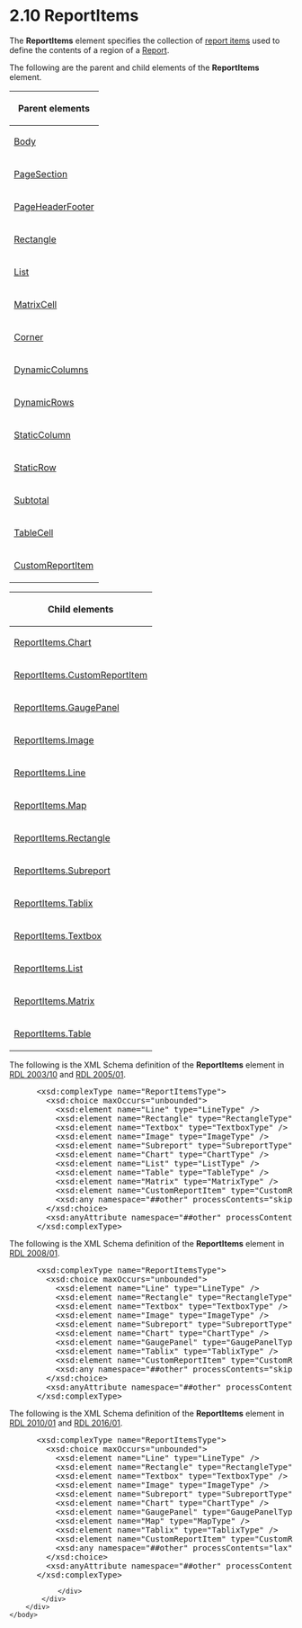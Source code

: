 <html dir="LTR" xmlns:mshelp="http://msdn.microsoft.com/mshelp" xmlns:ddue="http://ddue.schemas.microsoft.com/authoring/2003/5" xmlns:xlink="http://www.w3.org/1999/xlink" xmlns:tool="http://www.microsoft.com/tooltip">
    <head>
        <meta http-equiv="Content-Type" content="text/html; CHARSET=utf-8"></meta>
        <meta name="save" content="history"></meta>
        <title>2.10 ReportItems</title>
        <xml>
            <mshelp:toctitle title="2.10 ReportItems"></mshelp:toctitle>
            <mshelp:rltitle title="[MS-RDL]: ReportItems"></mshelp:rltitle>
            <mshelp:keyword index="A" term="c5fef915-e842-43b4-91f9-56af4eb15be0"></mshelp:keyword>
            <mshelp:attr name="DCSext.ContentType" value="open specification"></mshelp:attr>
            <mshelp:attr name="AssetID" value="c5fef915-e842-43b4-91f9-56af4eb15be0"></mshelp:attr>
            <mshelp:attr name="TopicType" value="kbRef"></mshelp:attr>
            <mshelp:attr name="DCSext.Title" value="[MS-RDL]: ReportItems" />
        </xml>
    </head>
    <body>
        <div id="header">
            <h1 class="heading">2.10 ReportItems</h1>
        </div>
        <div id="mainSection">
            <div id="mainBody">
                <div id="allHistory" class="saveHistory"></div>
                <div id="sectionSection0" class="section" name="collapseableSection">
                    

<p>The <b>ReportItems</b> element specifies the collection of <a href="b2482b3f-74ab-4ca8-a9e5-c07955011743.html#gt_c6f8e999-fca9-4e79-96e7-fb4c2c43d601">report items</a> used to define
the contents of a region of a <a href="6bbaafec-020b-406c-b4e7-5e4318b616cb.html">Report</a>.</p>

<p>The following are the parent and child elements of the <b>ReportItems</b>
element.</p>

<table>
 <thead>
  <tr>
   <th>
   <p>Parent elements</p>
   </th>
  </tr>
 </thead>
 <tr>
  <td>
  <p><a href="6bf4e125-fdfd-4d04-88aa-c4395ba8a252.html">Body</a></p>
  </td>
 </tr>
 <tr>
  <td>
  <p><a href="afff0921-7d95-4216-8f28-635c67d539d8.html">PageSection</a></p>
  </td>
 </tr>
 <tr>
  <td>
  <p><a href="ddc35223-1cb6-4136-823b-e72a3d12e1f9.html">PageHeaderFooter</a></p>
  </td>
 </tr>
 <tr>
  <td>
  <p><a href="e36a41ea-aeaf-45cc-969e-8ab1e380882c.html">Rectangle</a></p>
  </td>
 </tr>
 <tr>
  <td>
  <p><a href="ea4c625c-0558-4fb3-b3b8-bde6c160b1e2.html">List</a></p>
  </td>
 </tr>
 <tr>
  <td>
  <p><a href="bcb7e609-bf3c-49c8-a5eb-32866c0b4d58.html">MatrixCell</a></p>
  </td>
 </tr>
 <tr>
  <td>
  <p><a href="7de8b7be-78f3-442e-9907-764433874638.html">Corner</a></p>
  </td>
 </tr>
 <tr>
  <td>
  <p><a href="5a98a72e-ea10-4743-83fb-0cf6740c6635.html">DynamicColumns</a></p>
  </td>
 </tr>
 <tr>
  <td>
  <p><a href="ae8d4d93-e1d0-4379-ac48-4744a347f9db.html">DynamicRows</a></p>
  </td>
 </tr>
 <tr>
  <td>
  <p><a href="5ce81585-de46-403d-bfbf-feebaa70e46b.html">StaticColumn</a></p>
  </td>
 </tr>
 <tr>
  <td>
  <p><a href="fd25643a-c196-4329-8f6f-35ebf919d94e.html">StaticRow</a></p>
  </td>
 </tr>
 <tr>
  <td>
  <p><a href="44172a0a-a53f-423e-be81-08352a109961.html">Subtotal</a></p>
  </td>
 </tr>
 <tr>
  <td>
  <p><a href="082c9edd-8a19-40de-b4db-87c9b8de13a2.html">TableCell</a></p>
  </td>
 </tr>
 <tr>
  <td>
  <p><a href="6bb7b35c-e517-4444-a96b-9f2ccdd1a642.html">CustomReportItem</a></p>
  </td>
 </tr>
</table>

<p> </p>

<table>
 <thead>
  <tr>
   <th>
   <p>Child elements</p>
   </th>
  </tr>
 </thead>
 <tr>
  <td>
  <p><a href="0983164d-6776-4673-9d7c-270779f26941.html">ReportItems.Chart</a></p>
  </td>
 </tr>
 <tr>
  <td>
  <p><a href="2a19e534-e17e-4720-b65d-5268627a2153.html">ReportItems.CustomReportItem</a></p>
  </td>
 </tr>
 <tr>
  <td>
  <p><a href="e2c059d2-a02d-408a-9dc2-3f73ce928ae5.html">ReportItems.GaugePanel</a></p>
  </td>
 </tr>
 <tr>
  <td>
  <p><a href="4f99a692-8b3e-411c-bac5-dce15e08bf1d.html">ReportItems.Image</a></p>
  </td>
 </tr>
 <tr>
  <td>
  <p><a href="7e74e881-8292-444b-9f6a-7c4afc5f474a.html">ReportItems.Line</a></p>
  </td>
 </tr>
 <tr>
  <td>
  <p><a href="23e28df4-ded9-4223-8c81-7e9a15234e9f.html">ReportItems.Map</a></p>
  </td>
 </tr>
 <tr>
  <td>
  <p><a href="65d5e2f2-6481-431b-8383-04188b367296.html">ReportItems.Rectangle</a></p>
  </td>
 </tr>
 <tr>
  <td>
  <p><a href="f13cd5e9-ce3b-47d6-80b0-63d7fb36becb.html">ReportItems.Subreport</a></p>
  </td>
 </tr>
 <tr>
  <td>
  <p><a href="bda08693-48da-4548-9298-2f0f0d6bc4a4.html">ReportItems.Tablix</a></p>
  </td>
 </tr>
 <tr>
  <td>
  <p><a href="1b212434-8754-4a93-9f02-39ea2274121c.html">ReportItems.Textbox</a></p>
  </td>
 </tr>
 <tr>
  <td>
  <p><a href="01ecfbb1-f4cd-4a93-830d-c397789e64f0.html">ReportItems.List</a></p>
  </td>
 </tr>
 <tr>
  <td>
  <p><a href="c79ff8d9-e6d4-4a3b-a0d5-5e635ea5fb8c.html">ReportItems.Matrix</a></p>
  </td>
 </tr>
 <tr>
  <td>
  <p><a href="ad4c4374-37d9-4d4d-82f0-b0b09052a4e5.html">ReportItems.Table</a></p>
  </td>
 </tr>
</table>

<p>The following is the XML Schema definition of the <b>ReportItems</b>
element in <a href="a7e2ad00-07c8-4f6d-80ab-3ad55df7b233.html">RDL 2003/10</a>
and <a href="3ebe2912-4958-4832-b391-cad1f5e13338.html">RDL 2005/01</a>.</p>

<dl>
<dd>
<div><pre> &lt;xsd:complexType name=&quot;ReportItemsType&quot;&gt;
   &lt;xsd:choice maxOccurs=&quot;unbounded&quot;&gt;
     &lt;xsd:element name=&quot;Line&quot; type=&quot;LineType&quot; /&gt;
     &lt;xsd:element name=&quot;Rectangle&quot; type=&quot;RectangleType&quot; /&gt;
     &lt;xsd:element name=&quot;Textbox&quot; type=&quot;TextboxType&quot; /&gt;
     &lt;xsd:element name=&quot;Image&quot; type=&quot;ImageType&quot; /&gt;
     &lt;xsd:element name=&quot;Subreport&quot; type=&quot;SubreportType&quot; /&gt;
     &lt;xsd:element name=&quot;Chart&quot; type=&quot;ChartType&quot; /&gt;
     &lt;xsd:element name=&quot;List&quot; type=&quot;ListType&quot; /&gt;
     &lt;xsd:element name=&quot;Table&quot; type=&quot;TableType&quot; /&gt;
     &lt;xsd:element name=&quot;Matrix&quot; type=&quot;MatrixType&quot; /&gt;
     &lt;xsd:element name=&quot;CustomReportItem&quot; type=&quot;CustomReportItemType&quot; /&gt;
     &lt;xsd:any namespace=&quot;##other&quot; processContents=&quot;skip&quot; /&gt;
   &lt;/xsd:choice&gt;
   &lt;xsd:anyAttribute namespace=&quot;##other&quot; processContents=&quot;skip&quot; /&gt;
 &lt;/xsd:complexType&gt;
</pre></div>
</dd></dl>

<p>The following is the XML Schema definition of the <b>ReportItems</b>
element in <a href="1e855f94-4617-47e4-b89e-0856c6cb420f.html">RDL 2008/01</a>.</p>

<dl>
<dd>
<div><pre> &lt;xsd:complexType name=&quot;ReportItemsType&quot;&gt;
   &lt;xsd:choice maxOccurs=&quot;unbounded&quot;&gt;
     &lt;xsd:element name=&quot;Line&quot; type=&quot;LineType&quot; /&gt;
     &lt;xsd:element name=&quot;Rectangle&quot; type=&quot;RectangleType&quot; /&gt;
     &lt;xsd:element name=&quot;Textbox&quot; type=&quot;TextboxType&quot; /&gt;
     &lt;xsd:element name=&quot;Image&quot; type=&quot;ImageType&quot; /&gt;
     &lt;xsd:element name=&quot;Subreport&quot; type=&quot;SubreportType&quot; /&gt;
     &lt;xsd:element name=&quot;Chart&quot; type=&quot;ChartType&quot; /&gt;
     &lt;xsd:element name=&quot;GaugePanel&quot; type=&quot;GaugePanelType&quot; /&gt;
     &lt;xsd:element name=&quot;Tablix&quot; type=&quot;TablixType&quot; /&gt;
     &lt;xsd:element name=&quot;CustomReportItem&quot; type=&quot;CustomReportItemType&quot; /&gt;
     &lt;xsd:any namespace=&quot;##other&quot; processContents=&quot;skip&quot; /&gt;
   &lt;/xsd:choice&gt;
   &lt;xsd:anyAttribute namespace=&quot;##other&quot; processContents=&quot;skip&quot; /&gt;
 &lt;/xsd:complexType&gt;
</pre></div>
</dd></dl>

<p>The following is the XML Schema definition of the <b>ReportItems</b>
element in <a href="3428e690-a348-4ec7-8a6a-8efb42d2cdee.html">RDL 2010/01</a>
and <a href="52ce3983-2bfc-4e72-9359-42aaf5fe4509.html">RDL 2016/01</a>.</p>

<dl>
<dd>
<div><pre> &lt;xsd:complexType name=&quot;ReportItemsType&quot;&gt;
   &lt;xsd:choice maxOccurs=&quot;unbounded&quot;&gt;
     &lt;xsd:element name=&quot;Line&quot; type=&quot;LineType&quot; /&gt;
     &lt;xsd:element name=&quot;Rectangle&quot; type=&quot;RectangleType&quot; /&gt;
     &lt;xsd:element name=&quot;Textbox&quot; type=&quot;TextboxType&quot; /&gt;
     &lt;xsd:element name=&quot;Image&quot; type=&quot;ImageType&quot; /&gt;
     &lt;xsd:element name=&quot;Subreport&quot; type=&quot;SubreportType&quot; /&gt;
     &lt;xsd:element name=&quot;Chart&quot; type=&quot;ChartType&quot; /&gt;
     &lt;xsd:element name=&quot;GaugePanel&quot; type=&quot;GaugePanelType&quot; /&gt;
     &lt;xsd:element name=&quot;Map&quot; type=&quot;MapType&quot; /&gt;
     &lt;xsd:element name=&quot;Tablix&quot; type=&quot;TablixType&quot; /&gt;
     &lt;xsd:element name=&quot;CustomReportItem&quot; type=&quot;CustomReportItemType&quot; /&gt;
     &lt;xsd:any namespace=&quot;##other&quot; processContents=&quot;lax&quot; /&gt;
   &lt;/xsd:choice&gt;
   &lt;xsd:anyAttribute namespace=&quot;##other&quot; processContents=&quot;lax&quot; /&gt;
 &lt;/xsd:complexType&gt;
</pre></div>
</dd></dl>


                </div>
            </div>
        </div>
    </body>
</html>